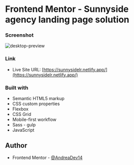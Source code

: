 # Frontend Mentor - Sunnyside agency landing page solution


### Screenshot

![desktop-preview](https://user-images.githubusercontent.com/108431169/196285548-33bca66d-96ef-45c1-b941-1be00ac9dcc9.jpg)



### Link

- Live Site URL: [https://sunnysidelr.netlify.app/](https://sunnysidelr.netlify.app/)


### Built with

- Semantic HTML5 markup
- CSS custom properties
- Flexbox
- CSS Grid
- Mobile-first workflow
- Sass - gulp
- JavaScript



## Author

- Frontend Mentor - [@AndreaDev14](https://www.frontendmentor.io/profile/AndreaDev14)




